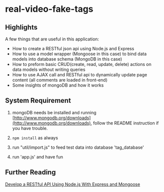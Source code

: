 real-video-fake-tags
====================
## Highlights

A few things that are useful in this application:

* How to create a RESTful json api using Node.js and Express
* How to use a model wrapper (Mongoose in this case) to bind data models into database schema (MongoDB in this case)
* How to preform basic CRUD(create, read, update, delete) actions on data models without writing queries 
* How to use AJAX call and RESTful api to dynamically update page content (all comments are loaded in front-end)
* Some insights of mongoDB and how it works


## System Requirement

1. mongoDB needs be installed and running [http://www.mongodb.org/downloads](http://www.mongodb.org/downloads), follow the README instruction if you have trouble.

2. ```npm install``` as always

3. run "util/import.js" to feed test data into database 'tag_database'

4. run 'app.js' and have fun


## Further Reading
[Develop a RESTful API Using Node.js With Express and Mongoose](http://pixelhandler.com/blog/2012/02/09/develop-a-restful-api-using-node-js-with-express-and-mongoose/)
